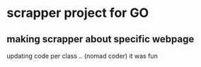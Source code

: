 # scrapper project for GO
## making scrapper about specific webpage
updating code per class .. (nomad coder)
it was fun
